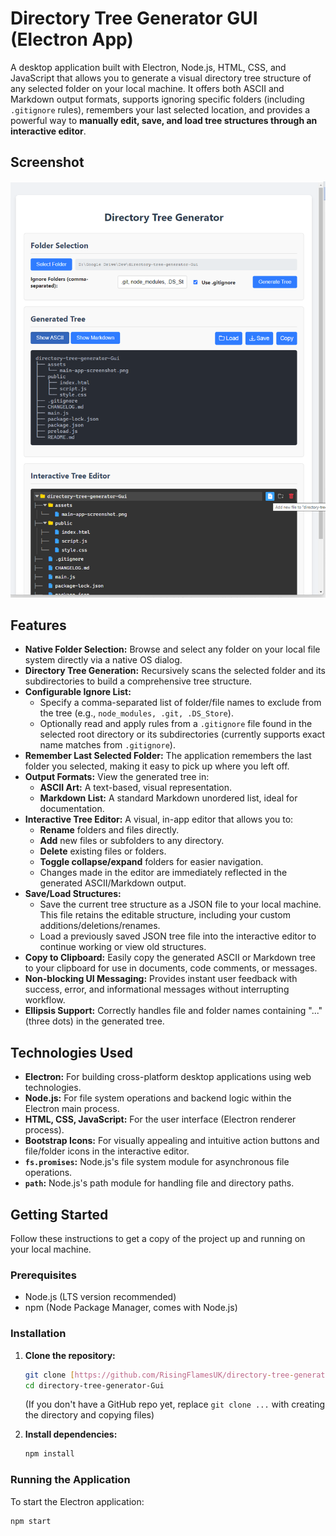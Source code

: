 # Directory Tree Generator GUI (Electron App)

A desktop application built with Electron, Node.js, HTML, CSS, and JavaScript that allows you to generate a visual directory tree structure of any selected folder on your local machine. It offers both ASCII and Markdown output formats, supports ignoring specific folders (including `.gitignore` rules), remembers your last selected location, and provides a powerful way to **manually edit, save, and load tree structures through an interactive editor**.

## Screenshot

![Directory Tree Generator GUI Screenshot](assets/main-app-screenshot.png)

## Features

* **Native Folder Selection:** Browse and select any folder on your local file system directly via a native OS dialog.
* **Directory Tree Generation:** Recursively scans the selected folder and its subdirectories to build a comprehensive tree structure.
* **Configurable Ignore List:**
    * Specify a comma-separated list of folder/file names to exclude from the tree (e.g., `node_modules, .git, .DS_Store`).
    * Optionally read and apply rules from a `.gitignore` file found in the selected root directory or its subdirectories (currently supports exact name matches from `.gitignore`).
* **Remember Last Selected Folder:** The application remembers the last folder you selected, making it easy to pick up where you left off.
* **Output Formats:** View the generated tree in:
    * **ASCII Art:** A text-based, visual representation.
    * **Markdown List:** A standard Markdown unordered list, ideal for documentation.
* **Interactive Tree Editor:** A visual, in-app editor that allows you to:
    * **Rename** folders and files directly.
    * **Add** new files or subfolders to any directory.
    * **Delete** existing files or folders.
    * **Toggle collapse/expand** folders for easier navigation.
    * Changes made in the editor are immediately reflected in the generated ASCII/Markdown output.
* **Save/Load Structures:**
    * Save the current tree structure as a JSON file to your local machine. This file retains the editable structure, including your custom additions/deletions/renames.
    * Load a previously saved JSON tree file into the interactive editor to continue working or view old structures.
* **Copy to Clipboard:** Easily copy the generated ASCII or Markdown tree to your clipboard for use in documents, code comments, or messages.
* **Non-blocking UI Messaging:** Provides instant user feedback with success, error, and informational messages without interrupting workflow.
* **Ellipsis Support:** Correctly handles file and folder names containing "..." (three dots) in the generated tree.

## Technologies Used

* **Electron:** For building cross-platform desktop applications using web technologies.
* **Node.js:** For file system operations and backend logic within the Electron main process.
* **HTML, CSS, JavaScript:** For the user interface (Electron renderer process).
* **Bootstrap Icons:** For visually appealing and intuitive action buttons and file/folder icons in the interactive editor.
* **`fs.promises`:** Node.js's file system module for asynchronous file operations.
* **`path`:** Node.js's path module for handling file and directory paths.

## Getting Started

Follow these instructions to get a copy of the project up and running on your local machine.

### Prerequisites

* Node.js (LTS version recommended)
* npm (Node Package Manager, comes with Node.js)

### Installation

1.  **Clone the repository:**
    ```bash
    git clone [https://github.com/RisingFlamesUK/directory-tree-generator-Gui.git](https://github.com/RisingFlamesUK/directory-tree-generator-Gui.git)
    cd directory-tree-generator-Gui
    ```
    (If you don't have a GitHub repo yet, replace `git clone ...` with creating the directory and copying files)

2.  **Install dependencies:**
    ```bash
    npm install
    ```

### Running the Application

To start the Electron application:

```bash
npm start